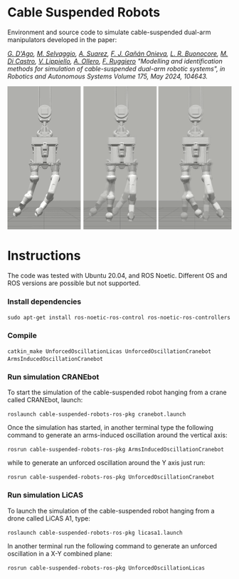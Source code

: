 # Cable Suspended Robots

Environment and source code to simulate cable-suspended dual-arm manipulators developed in the paper:

*[G. D'Ago](), [M. Selvaggio](http://wpage.unina.it/mario.selvaggio/index.html), [A. Suarez](), [F. J. Gañán Onieva](), [L. R. Buonocore](), [M. Di Castro](), [V. Lippiello](http://wpage.unina.it/lippiell/), [A. Ollero](https://grvc.us.es/aollero/home_en.html), [F. Ruggiero](http://www.fabioruggiero.name/web/index.php/en/) "Modelling and identification methods for simulation of cable-suspended dual-arm robotic systems", in Robotics and Autonomous Systems Volume 175, May 2024, 104643.* 


[![Cable Suspended Robots](gazeboCranebot.png)]()


# Instructions

The code was tested with Ubuntu 20.04, and ROS Noetic. Different OS and ROS versions are possible but not supported.

### Install dependencies

`sudo apt-get install ros-noetic-ros-control ros-noetic-ros-controllers`

### Compile

`catkin_make UnforcedOscillationLicas UnforcedOscillationCranebot ArmsInducedOscillationCranebot`

### Run simulation CRANEbot

To start the simulation of the cable-suspended robot hanging from a crane called CRANEbot, launch:

`roslaunch cable-suspended-robots-ros-pkg cranebot.launch`

Once the simulation has started, in another terminal type the following command to generate an arms-induced oscillation around the vertical axis:

`rosrun cable-suspended-robots-ros-pkg ArmsInducedOscillationCranebot`

while to generate an unforced oscillation around the Y axis just run:

`rosrun cable-suspended-robots-ros-pkg UnforcedOscillationCranebot`


### Run simulation LiCAS

To launch the simulation of the cable-suspended robot hanging from a drone called LiCAS A1, type:

`roslaunch cable-suspended-robots-ros-pkg licasa1.launch`

In another terminal run the following command to generate an unforced oscillation in a X-Y combined plane:

`rosrun cable-suspended-robots-ros-pkg UnforcedOscillationLicas`
